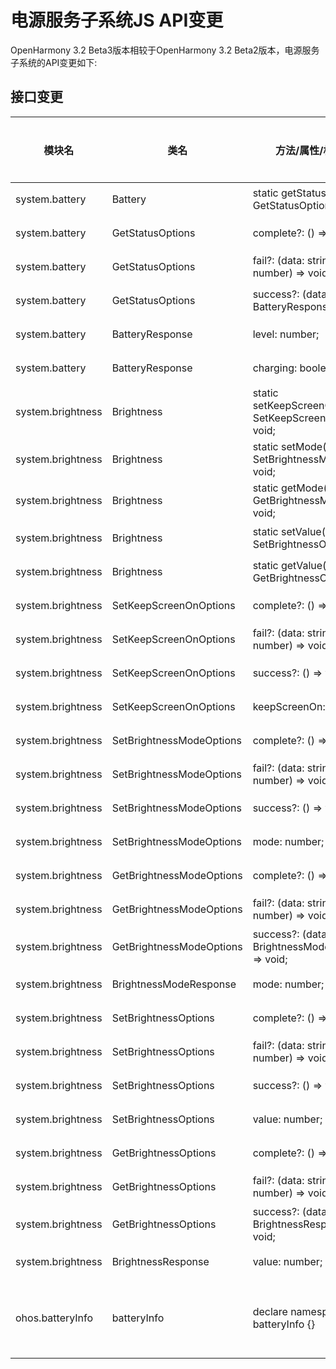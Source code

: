 # 电源服务子系统JS API变更

OpenHarmony 3.2 Beta3版本相较于OpenHarmony 3.2 Beta2版本，电源服务子系统的API变更如下:

## 接口变更

| 模块名 | 类名 | 方法/属性/枚举/常量 | 变更类型 |
|---|---|---|---|
| system.battery    | Battery                  | static getStatus(options?: GetStatusOptions): void;             | 废弃 |
| system.battery    | GetStatusOptions         | complete?: () => void;                                          | 废弃 |
| system.battery    | GetStatusOptions         | fail?: (data: string, code: number) => void;                    | 废弃 |
| system.battery    | GetStatusOptions         | success?: (data: BatteryResponse) => void;                      | 废弃 |
| system.battery    | BatteryResponse          | level: number;                                                  | 废弃 |
| system.battery    | BatteryResponse          | charging: boolean;                                              | 废弃 |
| system.brightness | Brightness               | static setKeepScreenOn(options?: SetKeepScreenOnOptions): void; | 废弃 |
| system.brightness | Brightness               | static setMode(options?: SetBrightnessModeOptions): void;       | 废弃 |
| system.brightness | Brightness               | static getMode(options?: GetBrightnessModeOptions): void;       | 废弃 |
| system.brightness | Brightness               | static setValue(options?: SetBrightnessOptions): void;          | 废弃 |
| system.brightness | Brightness               | static getValue(options?: GetBrightnessOptions): void;          | 废弃 |
| system.brightness | SetKeepScreenOnOptions   | complete?: () => void                                           | 废弃 |
| system.brightness | SetKeepScreenOnOptions   | fail?: (data: string, code: number) => void;                    | 废弃 |
| system.brightness | SetKeepScreenOnOptions   | success?: () => void;                                           | 废弃 |
| system.brightness | SetKeepScreenOnOptions   | keepScreenOn: boolean;                                          | 废弃 |
| system.brightness | SetBrightnessModeOptions | complete?: () => void                                           | 废弃 |
| system.brightness | SetBrightnessModeOptions | fail?: (data: string, code: number) => void;                    | 废弃 |
| system.brightness | SetBrightnessModeOptions | success?: () => void;                                           | 废弃 |
| system.brightness | SetBrightnessModeOptions | mode: number;                                                   | 废弃 |
| system.brightness | GetBrightnessModeOptions | complete?: () => void;                                          | 废弃 |
| system.brightness | GetBrightnessModeOptions | fail?: (data: string, code: number) => void;                    | 废弃 |
| system.brightness | GetBrightnessModeOptions | success?: (data: BrightnessModeResponse) => void;               | 废弃 |
| system.brightness | BrightnessModeResponse   | mode: number;                                                   | 废弃 |
| system.brightness | SetBrightnessOptions     | complete?: () => void                                           | 废弃 |
| system.brightness | SetBrightnessOptions     | fail?: (data: string, code: number) => void;                    | 废弃 |
| system.brightness | SetBrightnessOptions     | success?: () => void;                                           | 废弃 |
| system.brightness | SetBrightnessOptions     | value: number;                                                  | 废弃 |
| system.brightness | GetBrightnessOptions     | complete?: () => void;                                          | 废弃 |
| system.brightness | GetBrightnessOptions     | fail?: (data: string, code: number) => void;                    | 废弃 |
| system.brightness | GetBrightnessOptions     | success?: (data: BrightnessResponse) => void;                   | 废弃 |
| system.brightness | BrightnessResponse       | value: number;                                                  | 废弃 |
| ohos.batteryInfo | batteryInfo | declare namespace batteryInfo {} | 模块名修改 |